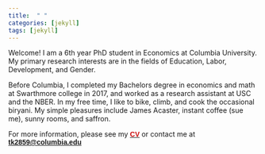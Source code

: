 ```yaml
---
title:  " "
categories: [jekyll]
tags: [jekyll]
---
```

Welcome! I am a 6th year PhD student in Economics at Columbia University. My primary research interests are in the fields of Education, Labor, Development, and Gender.

Before Columbia, I completed my Bachelors degree in economics and math at Swarthmore college in 2017, and worked as a research assistant at USC and the NBER. In my free time, I like to bike, climb, and cook the occasional biryani. My simple pleasures include James Acaster, instant coffee (sue me), sunny rooms, and saffron. 

For more information, please see my <a href="{{ site.baseurl }}/files/CV_TKundu.pdf" target="_blank"><b><font face="Arial" color="#cc0e0e">CV</font></b></a> or contact me at <a href="mailto:{{ site.author.email }}" title="Email {{ site.author.email }}" target="_blank"><b><font face="Arial" color="#cc0e0e">tk2859@columbia.edu</font></b></a>

